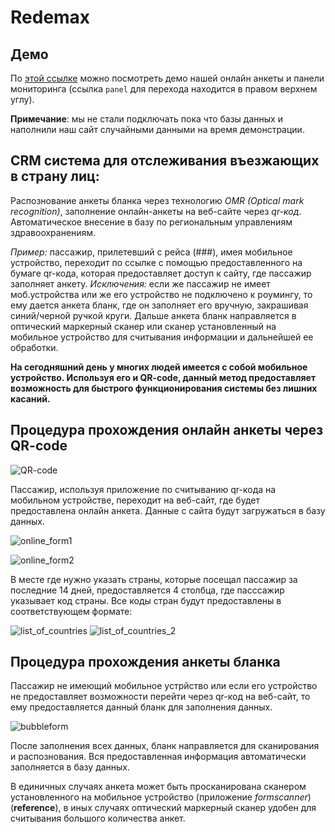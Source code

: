 # Redemax

## Демо
По [этой ссылке](https://anuartb.github.io/crm-alem-hackathon/) можно посмотреть демо нашей онлайн анкеты и панели мониторинга (ссылка `panel` для перехода находится в правом верхнем углу).  

**Примечание**: мы не стали подключать пока что базы данных и наполнили наш сайт случайными данными на время демонстрации.

## CRM система для отслеживания въезжающих в страну лиц:
Распознование анкеты бланка через технологию *OMR (Optical mark recognition)*, заполнение онлайн-анкеты на веб-сайте через *qr-код*. 
Автоматическое внесение в базу по региональным управлениям здравоохранениям.

*Пример:* пассажир, прилетевший с рейса (###), имея мобильное устройство, переходит по ссылке с помощью предоставленного на бумаге qr-кода, которая предоставляет доступ к сайту, где пассажир заполняет анкету. 
*Исключения:* если же пассажир не имеет моб.устройства или же его устройство не подключено к роумингу, то ему дается анкета бланк, где он заполняет его вручную, закрашивая синий/черной ручкой круги. Дальше анкета бланк направляется в оптический маркерный сканер или сканер установленный на мобильное устройство для считывания информации и дальнейшей ее обработки.

**На сегодняшний день у многих людей имеется с собой мобильное устройство. Используя его и QR-code, данный метод предоставляет возможность для быстрого функционирования системы без лишних касаний.**

## Процедура прохождения онлайн анкеты через QR-code
![QR-code](https://github.com/AnuarTB/crm-alem-hackathon/blob/master/qr-code.png)

Пассажир, используя приложение по считыванию qr-кода на мобильном устройстве, переходит на веб-сайт, где будет предоставлена онлайн анкета. Данные с сайта будут загружаться в базу данных.

![online_form1](https://github.com/AnuarTB/crm-alem-hackathon/blob/master/online_form1.png)

![online_form2](https://github.com/AnuarTB/crm-alem-hackathon/blob/master/online_form2.png)

В месте где нужно указать страны, которые посещал пассажир за последние  14 дней, предоставляется 4 столбца, где пасссажир указывает код страны. Все коды стран будут предоставлены в соответствующем формате:


![list_of_countries](https://github.com/AnuarTB/crm-alem-hackathon/blob/master/list_of_countries.png)
![list_of_countries_2](https://github.com/AnuarTB/crm-alem-hackathon/blob/master/list_of_countries_2.png)


## Процедура прохождения анкеты бланка
Пассажир не имеющий мобильное устрйство или если его устройство не предоставляет возможности перейти через qr-код на веб-сайт, то ему предоставляется данный бланк для заполнения данных. 

![bubbleform](https://github.com/AnuarTB/crm-alem-hackathon/blob/master/blank.png)

После заполнения всех данных, бланк направляется для сканирования и распознования. Вся предоставленная информация автоматически заполняется в базу данных.

В единичных случаях анкета может быть просканирована сканером установленного на мобильное устройство (приложение *formscanner*) (**reference**), в иных случаях оптический маркерный сканер удобен для считывания большого количества анкет.
